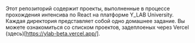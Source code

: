 Этот репозиторий содержит проекты, выполненные в процессе прохождения интенсива по React на платформе Y_LAB University.
Каждая директория представляет собой одно домашнее задание. 
Вы можете ознакомиться со списком проектов, задеплоеных через Vercel (здесь)[https://ylab-beta.vercel.app/].
